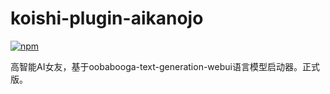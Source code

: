 # koishi-plugin-aikanojo

[![npm](https://img.shields.io/npm/v/koishi-plugin-aikanojo?style=flat-square)](https://www.npmjs.com/package/koishi-plugin-aikanojo)

高智能AI女友，基于oobabooga-text-generation-webui语言模型启动器。正式版。
